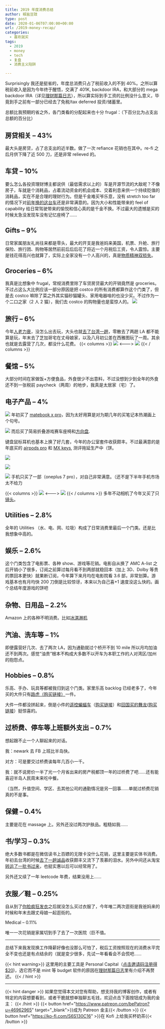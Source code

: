 ```yaml
---
title: 2019 年度消费总结
author: 椒盐豆豉
type: post
date: 2020-01-06T07:00:00+00:00
url: /2019-money-recap/
categories:
  - 喜欢就买
tags:
  - 2019
  - money
  - tech
  - 复盘
  - 消费主义陷阱

---
```

Surprisingly 我还是挺省的，年度总消费只占了税前收入的不到 40%。之所以算税前收入是因为今年终于醒悟，交满了 401K, backdoor IRA，和大部分的 mega backdoor IRA（详见[理财那篇日志](../personal-finance-for-dummies-in-us/)），所以算实际到手工资的比例没什么意义，毕竟到手之前有一部分已经去了免税/tax deferred 投资/储蓄里。

总额比我预期的省之外，各门类看的分配起来也十分 frugal：（下百分比为占支出总额的百分比）

## 房贷相关 – 43%

最大头是房贷，占了总支出的近半数。做了一次 refiance 花销也在其中。re-fi 之后月供下降了近 500 刀，还是非常 relieved 的。

## 车贷 – 10%

要么怎么各投资理财博主都说供（最低需求以上的）车是开源节流的大敌呢？不像房子，车就是个消耗品，占着流动资金的机会成本、交着利息来供一个持续贬值的消耗品，实在不是合理的理财行为。但是千金难买爷乐意，没有 stretch too far 的情况下对[前年换的这台车](../buying-car-decision-tree/)还是非常满意的。因为大小和性能带来的 feel of capability 给日常驾驶带来的愉悦和信心真的是千金不换。不过最大的遗憾是买的时候太急没发现车没有记忆座椅了……

## Gifts – 9%

日常家属朋友礼尚往来都是零头，最大的开支是我爸妈来美国，机票、升舱、旅行保险、旅行团、购物等居然前前后后后花了将近一个月税后工资，令人震惊。主要是钱花得高兴也就算了，实际上全家没有一个人高兴的，真是[物质精神双损失](https://www.douban.com/doulist/120720601/)。

## Groceries – 6%

我真是比想象中 frugal，常规消费里除了车贷房贷最大的开销竟然是 groceries。不过占这么大比例应该一部分原因是把 costco 的所有消费都算作这个门类了，但是去 costco 嘛除了菜之外其实猫砂猫罐头、家用电器啥的也没少买。不过作为一个二口之家（2 人 2 猫），我们去 costco 的购物量也是蛮惊人的。
![](https://media.douchi.space/douchi/media_attachments/files/110/456/906/909/738/678/original/1918f08614a5f5fc.png)

## 旅行 – 6%

今年[人老力衰](https://www.douban.com/people/mfcndw/status/2743091077/)，没怎么出去玩，大头也就[去了台湾一趟](../taipei-7-days/)，零散去了两趟 LA 都不能算是玩，年末去了芝加哥宅在丈母娘家，以及八月初公差在西雅图玩了一周。其余也就是去露营了几次，都没什么花费。
{{< columns >}}
![](https://media.douchi.space/douchi/media_attachments/files/110/456/907/667/593/552/original/7d2cac8144ff2f81.png)
<--->
![](https://media.douchi.space/douchi/media_attachments/files/110/456/908/148/457/670/original/73dfb4ba5bc8c771.png)
{{< / columns >}}
## 餐馆 – 5%

大部分时间在家做饭+方便食品，外食很少不出意料，不过没想到少到全年的外食还不到一张税前 paycheck（两周）的地步，我真是太居家（宅）了。

## 电子产品 – 4%

![](https://media.douchi.space/douchi/media_attachments/files/110/456/909/887/760/922/original/b429202d6e016df6.png)
年初买了 [matebook x pro](https://www.douban.com/people/mfcndw/status/2394710438/)，因为太好用算是对为期几年的买笔记本热潮画上个句号。

![](https://media.douchi.space/douchi/media_attachments/files/110/456/592/447/816/283/original/01aeb01967763a76.png)
而后买了简易折叠游戏赛车座椅和[方向盘](https://amzn.to/35we2SC).

键盘鼠标耳机也基本上换了好几套，今年的办公室套件收获颇丰。不过最满意的是年底买的 [airpods pro](https://amzn.to/3i34Ry5) 和 [MX keys](https://amzn.to/35uJRLJ), 测评拖延生产中（饼。

![](https://media.douchi.space/douchi/media_attachments/files/110/456/565/988/642/811/original/370a6c7e8809c0a8.png)

![](https://media.douchi.space/douchi/media_attachments/files/110/456/921/649/690/018/original/bfbad074610800f8.png)

![](https://media.douchi.space/douchi/media_attachments/files/110/456/922/301/463/224/original/68adcad2c22b8ece.png)
手机只买了一部（oneplus 7 pro），对自己非常满意。（还不是下半年手机市场太不给力

{{< columns >}}
![](https://media.douchi.space/douchi/media_attachments/files/110/456/922/846/800/779/original/1b96251dac35854f.png)
<--->
![](https://media.douchi.space/douchi/media_attachments/files/110/456/923/282/837/675/original/0bcdfd2eaf18d644.png)
{{< / columns >}}
多年不动相机了今年又买了只[镜头](https://amzn.to/2MUvR7w)。

## Utilities – 2.8%

全年的 Utilities （水、电、网、垃圾）构成了日常消费里最后一个门类。还是比我想象中高的。

## 娱乐 – 2.6%

这个门类包含了电影票、各种 show、游戏等花销。电影自从换了 AMC A-list 之后开销小了很多，订阅之前算过每月看不到两部就稳回本（加上 3D、Dolby 等贵的票回本更快）就果断订阅，今年算下来月均在电影院看 3.6 部，非常划算。游戏基本也有月均快 200 刀倒是比较惊讶，本来以为自己喜+1 速度没这么快的。画个总结年度游戏的饼吧

## 杂物、日用品 – 2.2%

Amazon 上的各种不明消费。比如[冰淇淋机](https://amzn.to/3oHa0i0)

## 汽油、洗车等 – 1%

即便露营好几次、去了两次 LA，因为通勤就过个桥开不到 10 mile 所以月均加油还不到两次。感觉“油贵”根本不构成大多数不以开车为本职工作的人对湾区/加州的抱怨点。

## Hobbies – 0.8%

乐高、手办、玩具等都被我归到这个门类。家里乐高 backlog 已经老多了，今年买的大件只有[路虎（购买链接）](https://amzn.to/39mAmPM)一件。

大件一件都没拼起来，倒是小件的[遥控蝙蝠车](https://www.douban.com/people/mfcndw/status/2510359178/)（[购买链接](https://amzn.to/2XyPW5n)）和[回国买的舞龙](https://www.douban.com/people/mfcndw/status/2503027520/)([购买链接](https://amzn.to/2Xt738G)）挺惊喜的。

## 过桥费、停车等上班额外支出 – 0.7%

想起跟不止一个人聊起来的对话。

我：newark 去 FB 上班比半岛快。

对方：可是要交过桥费诶每年几百小一千。

我：就不说房价一半了光一个月省出来的房产税都顶一年的过桥费了吧……还有能喜迎半岛人民周末来吃中餐。

（当然，升值空间、学区、去其他公司的通勤情况是另一回事……单就过桥费花销真的不是事。

## 保健 – 0.4%

主要是花在 massage 上。另外还没过两次护肤品。粗糙如我……

## 书/学习 – 0.3%

绝大多数书都是在微信读书上百嫖的无限卡没什么花销，这里主要是实体书消费。年初去台湾的时候[去了一趟诚品](https://www.douban.com/people/mfcndw/status/2434366111/)收获颇丰又流下了羡慕的泪水。另外中间还从淘宝[转运了一批书过来](https://www.douban.com/note/727051925/)，也挺实惠以后可以经常用了。

另外还又续了一年 leetcode 年费，结果没用上……

## 衣服／鞋 – 0.25%

自从到了[你脸疯狂发衣](https://www.douban.com/people/mfcndw/status/2525832028/)之后就没怎么买过衣服了，今年唯二两次逛街是我爸妈来的时候和年末去跟丈母娘一起逛街的。

Medical – 0.11%

唯一一次花销是家属切到手了去了一次医院（巨不值。

---

总结下来我发现换工作降薪好像也没那么可怕了，税后工资按照现在的消费水平完全不变也还是有点结余的（就是变少很多，先试一年看看会不会慌吧……

{{< hint warning>}}
这里用的主要工具是 Personal Capital（[点击邀请码注册得 $20](https://share.personalcapital.com/x/ArGnow))，选它而不是 mint 等 budget 软件的原因在[理财那篇日志](../personal-finance-for-dummies-in-us/)里有介绍不再赘述。
{{< / hint >}}

---
{{< hint danger >}}
如果您觉得本文对您有帮助，想支持我的博客创作，或者有特定的内容想要看到，或者干脆就想单独聊五毛钱，欢迎点击下面按钮成为我的金主：
{{< /hint >}}
{{< button href="https://www.patreon.com/bePatron?u=46962965" target="_blank">}}成为 Patreon 金主{{< /button >}}
{{< button href="https://ko-fi.com/S6S130C16" >}}在 Kofi 上给我买杯奶茶{{< /button >}}